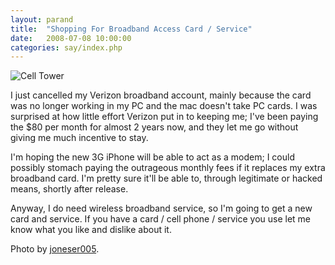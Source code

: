 ```yaml
---
layout: parand
title:  "Shopping For Broadband Access Card / Service"
date:   2008-07-08 10:00:00
categories: say/index.php
---
```

![Cell Tower](http://farm4.static.flickr.com/3082/2504272466_1785fc491b_m_d.jpg)

I just cancelled my Verizon broadband account, mainly because the card was no longer working in my PC and the mac doesn't take PC cards. I was surprised at how little effort Verizon put in to keeping me; I've been paying the $80 per month for almost 2 years now, and they let me go without giving me much incentive to stay.

I'm hoping the new 3G iPhone will be able to act as a modem; I could possibly stomach paying the outrageous monthly fees if it replaces my extra broadband card. I'm pretty sure it'll be able to, through legitimate or hacked means, shortly after release.

Anyway, I do need wireless broadband service, so I'm going to get a new card and service. If you have a card / cell phone / service you use let me know what you like and dislike about it.

Photo by [joneser005](http://flickr.com/photos/joneser005/2504272466/).
